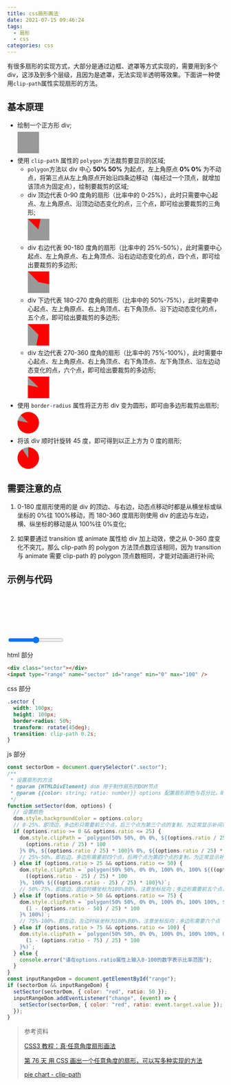 ```yaml
---
title: css扇形画法
date: 2021-07-15 09:46:24
tags:
  - 扇形
  - css
categories: css
---
```


有很多扇形的实现方式，大部分是通过边框、遮罩等方式实现的，需要用到多个 div，这涉及到多个层级，且因为是遮罩，无法实现半透明等效果。下面讲一种使用`clip-path`属性实现扇形的方法。

## 基本原理

<!-- more -->

- 绘制一个正方形 div;<div style="width: 50px; height: 50px; background-color: #999; margin: 6px 0;"></div>
- 使用 `clip-path` 属性的 `polygon` 方法裁剪要显示的区域;
  - `polygon`方法以 div 中心 **50% 50%** 为起点，左上角原点 **0% 0%** 为不动点，将第三点从左上角原点开始沿四条边移动（每经过一个顶点，就增加该顶点为固定点），绘制要裁剪的区域;
  - div 顶边代表 0-90 度角的扇形（比率中的 0-25%），此时只需要中心起点、左上角原点、沿顶边动态变化的点，三个点，即可绘出要裁剪的三角形;<div style="width: 50px; height: 50px; background-color: #999; margin: 6px 0;"><div style="width: 50px; height: 50px; background-color: red; clip-path: polygon(50% 50%, 0% 0%, 60% 0%)"></div></div>
  - div 右边代表 90-180 度角的扇形（比率中的 25%-50%），此时需要中心起点、左上角原点、右上角顶点、沿右边动态变化的点，四个点，即可绘出要裁剪的多边形;<div style="width: 50px; height: 50px; background-color: #999; margin: 6px 0;"><div style="width: 50px; height: 50px; background-color: red; clip-path: polygon(50% 50%, 0% 0%, 100% 0%, 100% 60%)"></div></div>
  - div 下边代表 180-270 度角的扇形（比率中的 50%-75%），此时需要中心起点、左上角原点、右上角顶点、右下角顶点、沿下边动态变化的点，五个点，即可绘出要裁剪的多边形;<div style="width: 50px; height: 50px; background-color: #999; margin: 6px 0;"><div style="width: 50px; height: 50px; background-color: red; clip-path: polygon(50% 50%, 0% 0%, 100% 0%, 100% 100%, 40% 100%)"></div></div>
  - div 左边代表 270-360 度角的扇形（比率中的 75%-100%），此时需要中心起点、左上角原点、右上角顶点、右下角顶点、左下角顶点、沿左边动态变化的点，六个点，即可绘出要裁剪的多边形;<div style="width: 50px; height: 50px; background-color: #999; margin: 6px 0;"><div style="width: 50px; height: 50px; background-color: red; clip-path: polygon(50% 50%, 0% 0%, 100% 0%, 100% 100%, 0% 100%, 0% 40%)"></div></div>
- 使用 `border-radius` 属性将正方形 div 变为圆形，即可由多边形裁剪出扇形;<div style="width: 50px; height: 50px; background-color: #999; border-radius: 50%; margin: 6px 0;"><div style="width: 50px; height: 50px; background-color: red; clip-path: polygon(50% 50%, 0% 0%, 100% 0%, 100% 100%, 0% 100%, 0% 40%); border-radius: 50%;"></div></div>
- 将该 div 顺时针旋转 45 度，即可得到以正上方为 0 度的扇形;<div style="width: 50px; height: 50px; background-color: #999; border-radius: 50%; transform: rotate(45deg); margin: 6px 0;"><div style="width: 50px; height: 50px; background-color: red; clip-path: polygon(50% 50%, 0% 0%, 100% 0%, 100% 100%, 0% 100%, 0% 40%); border-radius: 50%;"></div></div>

## 需要注意的点

1. 0-180 度扇形使用的是 div 的顶边、与右边，动态点移动时都是从横坐标或纵坐标的 0%往 100%移动，而 180-360 度扇形则使用 div 的底边与左边，横、纵坐标的移动是从 100%往 0%变化;

2. 如果要通过 transition 或 animate 属性给 div 加上动效，使之从 0-360 度变化不突兀，那么 clip-path 的 polygon 方法顶点数应该相同，因为 transition 与 animate 需要 clip-path 的 polygon 顶点数相同，才能对动画进行补间;

## 示例与代码

<style>
.sector {
  width: 100px;
  height: 100px;
  border-radius: 50%;
  transform: rotate(45deg);
  transition: clip-path 0.2s;
}
</style>
<div class="sector"></div>
<input type="range" name="sector" id="range" min="0" max="100">
<script>
const sectorDom = document.querySelector(".sector");
function setSector(dom, options) {
  dom.style.backgroundColor = options.color;
  if (options.ratio >= 0 && options.ratio <= 25) {
    dom.style.clipPath = `polygon(50% 50%, 0% 0%, ${(options.ratio / 25) * 100}% 0%, ${
      (options.ratio / 25) * 100
    }% 0%, ${(options.ratio / 25) * 100}% 0%, ${(options.ratio / 25) * 100}% 0%)`;
  } else if (options.ratio > 25 && options.ratio <= 50) {
    dom.style.clipPath = `polygon(50% 50%, 0% 0%, 100% 0%, 100% ${((options.ratio - 25) / 25) * 100}%, 100% ${
      ((options.ratio - 25) / 25) * 100
    }%, 100% ${((options.ratio - 25) / 25) * 100}%)`;
  } else if (options.ratio > 50 && options.ratio <= 75) {
    dom.style.clipPath = `polygon(50% 50%, 0% 0%, 100% 0%, 100% 100%, ${(1 - (options.ratio - 50) / 25) * 100}% 100%, ${
      (1 - (options.ratio - 50) / 25) * 100
    }% 100%)`;
  } else if (options.ratio > 75 && options.ratio <= 100) {
    dom.style.clipPath = `polygon(50% 50%, 0% 0%, 100% 0%, 100% 100%, 0% 100%, 0% ${
      (1 - (options.ratio - 75) / 25) * 100
    }%)`;
  } else {
    console.error("请在options.ratio属性上输入0-100的数字表示比率范围");
  }
}
const inputRangeDom = document.getElementById("range");
if (sectorDom && inputRangeDom) {
  setSector(sectorDom, { color: "red", ratio: 50 });
  inputRangeDom.addEventListener("change", (event) => {
    setSector(sectorDom, { color: "red", ratio: event.target.value });
  });
}
</script>

html 部分

```html
<div class="sector"></div>
<input type="range" name="sector" id="range" min="0" max="100" />
```

css 部分

```css
.sector {
  width: 100px;
  height: 100px;
  border-radius: 50%;
  transform: rotate(45deg);
  transition: clip-path 0.2s;
}
```

js 部分

```js
const sectorDom = document.querySelector(".sector");
/**
 * 设置扇形的方法
 * @param {HTMLDivElement} dom 用于制作扇形的DOM节点
 * @param {{color: string; ratio: number}} options 配置扇形颜色与百分比，0度为0，360度为100
 */
function setSector(dom, options) {
  // 设置颜色
  dom.style.backgroundColor = options.color;
  // 0-25%，即顶边，多边形只需要前三个点，后三个点为第三个点的复制，为正常显示补间动画
  if (options.ratio >= 0 && options.ratio <= 25) {
    dom.style.clipPath = `polygon(50% 50%, 0% 0%, ${(options.ratio / 25) * 100}% 0%, ${
      (options.ratio / 25) * 100
    }% 0%, ${(options.ratio / 25) * 100}% 0%, ${(options.ratio / 25) * 100}% 0%)`;
    // 25%-50%，即右边，多边形需要前四个点，后两个点为第四个点的复制，为正常显示补间动画
  } else if (options.ratio > 25 && options.ratio <= 50) {
    dom.style.clipPath = `polygon(50% 50%, 0% 0%, 100% 0%, 100% ${((options.ratio - 25) / 25) * 100}%, 100% ${
      ((options.ratio - 25) / 25) * 100
    }%, 100% ${((options.ratio - 25) / 25) * 100}%)`;
    // 50%-75%，即底边，底边时横坐标为100%到0%，注意坐标反向；多边形需要前五个点，后一个点为第五个点的复制，为正常显示补间动画
  } else if (options.ratio > 50 && options.ratio <= 75) {
    dom.style.clipPath = `polygon(50% 50%, 0% 0%, 100% 0%, 100% 100%, ${(1 - (options.ratio - 50) / 25) * 100}% 100%, ${
      (1 - (options.ratio - 50) / 25) * 100
    }% 100%)`;
    // 75%-100%，即左边，左边时纵坐标为100%到0%，注意坐标反向；多边形需要六个点
  } else if (options.ratio > 75 && options.ratio <= 100) {
    dom.style.clipPath = `polygon(50% 50%, 0% 0%, 100% 0%, 100% 100%, 0% 100%, 0% ${
      (1 - (options.ratio - 75) / 25) * 100
    }%)`;
  } else {
    console.error("请在options.ratio属性上输入0-100的数字表示比率范围");
  }
}
const inputRangeDom = document.getElementById("range");
if (sectorDom && inputRangeDom) {
  setSector(sectorDom, { color: "red", ratio: 50 });
  inputRangeDom.addEventListener("change", (event) => {
    setSector(sectorDom, { color: "red", ratio: event.target.value });
  });
}
```

> 参考资料
>
> [CSS3 教程：真·任意角度扇形画法](https://vlambda.com/wz_Y7azcoZwx.html)
>
> [第 76 天 用 CSS 画出一个任意角度的扇形，可以写多种实现的方法](https://github.com/haizlin/fe-interview/issues/527)
>
> [pie chart - clip-path](https://codepen.io/liuxiaole-the-sasster/pen/Zdrmxg)
